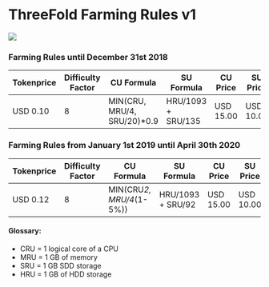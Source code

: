 #  ThreeFold Farming Rules v1

![](./img/farmingrules1.png)

### Farming Rules until December 31st 2018

|Tokenprice| Difficulty Factor|CU Formula|SU Formula|CU Price|SU Price|
|----------|------------------------------|---------------|--------------|----|-----|
|USD 0.10|8|MIN(CRU, MRU/4, SRU/20)*0.9|HRU/1093 + SRU/135|USD 15.00|USD 10.00|



### Farming Rules from January 1st 2019 until April 30th 2020

|Tokenprice| Difficulty Factor|CU Formula|SU Formula|CU Price|SU Price|
|----------|------------------------------|---------------|--------------|----|-----|
|USD 0.12|8|MIN(CRU*2, MRU/4*(1-5%))|HRU/1093 + SRU/92|USD 15.00|USD 10.00|


#### Glossary:

- CRU = 1 logical core of a CPU
- MRU = 1 GB of memory
- SRU = 1 GB SDD storage
- HRU = 1 GB of HDD storage


